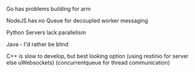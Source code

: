 Go has problems building for arm

NodeJS has no Queue for decoupled worker messaging

Python Servers lack parallelism

Java - I'd rather be blind

C++ is slow to develop, but best looking option (using restinio for server else uWebsockets) (concurrentqueue for thread communication)